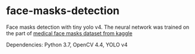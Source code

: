# face-masks-detection
Face masks detection with tiny yolo v4.
The neural network was trained on the part of [medical face masks dataset from kaggle](https://www.kaggle.com/ivandanilovich/medical-masks-dataset-images-tfrecords)

Dependencies: Python 3.7, OpenCV 4.4, YOLO v4
